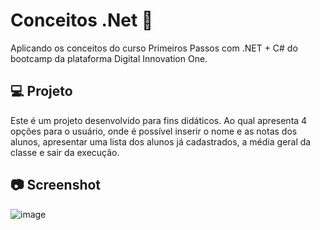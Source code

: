 # Conceitos .Net 📝

Aplicando os conceitos do curso Primeiros Passos com .NET + C# do bootcamp da plataforma Digital Innovation One.

## 💻 Projeto

Este é um projeto desenvolvido para fins didáticos. Ao qual apresenta 4 opções para o usuário, onde é possível inserir o nome e as notas dos alunos, apresentar uma lista dos alunos já cadastrados, a média geral da classe e sair da execução.

## 📷 Screenshot

![image](https://user-images.githubusercontent.com/29932387/107400311-74d0ed80-6ae0-11eb-90bc-777c69ec4a7c.png)
